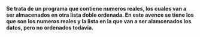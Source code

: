 **Se trata de un programa que contiene numeros reales,
los cuales van a ser almacenados en otra lista doble ordenada.
En este avence se tiene los que son los numeros reales y la lista
en la que van a ser alamcenados los datos, pero no ordenados todavia.**